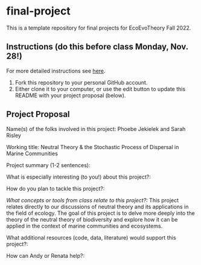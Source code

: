 # final-project

This is a template repository for final projects for EcoEvoTheory Fall 2022.

## Instructions (do this before class Monday, Nov. 28!)

For more detailed instructions see [here](https://github.com/eco-evo-thr-2022/final-project/blob/main/how_to_fork.md).

1.  Fork this repository to your personal GitHub account.
2.  Either clone it to your computer, or use the edit button to update this README with your project proposal (below).


## Project Proposal

Name(s) of the folks involved in this project: Phoebe Jekielek and Sarah Risley

Working title: Neutral Theory & the Stochastic Process of Dispersal in Marine Communities 

Project summary (1-2 sentences):


What is especially interesting (to you!) about this project?:

How do you plan to tackle this project?: 

*What concepts or tools from class relate to this project?:* This project relates directly to our discussions of neutral theory and its applications in the field of ecology. The goal of this project is to delve more deeply into the theory of the neutral theory of biodiversity and explore how it can be applied in the context of marine communities and ecosystems. 

What additional resources (code, data, literature) would support this project?:

How can Andy or Renata help?:
